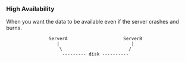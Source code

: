 ### High Availability

When you want the data to be available even if the server crashes and burns.

```
                ServerA                     ServerB
                   |                           |
                    \                         /
                     --------- disk ---------- 
```